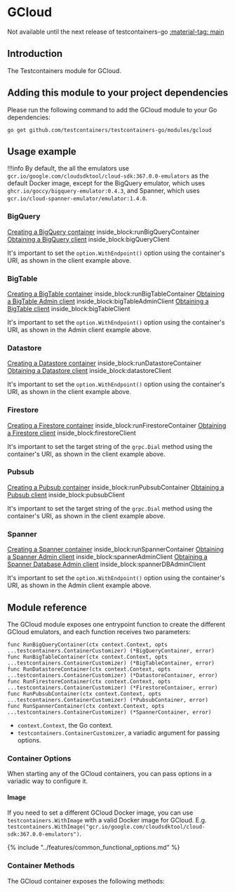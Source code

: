 # GCloud

Not available until the next release of testcontainers-go <a href="https://github.com/testcontainers/testcontainers-go"><span class="tc-version">:material-tag: main</span></a>

## Introduction

The Testcontainers module for GCloud.

## Adding this module to your project dependencies

Please run the following command to add the GCloud module to your Go dependencies:

```
go get github.com/testcontainers/testcontainers-go/modules/gcloud
```

## Usage example

!!!info
    By default, the all the emulators use `gcr.io/google.com/cloudsdktool/cloud-sdk:367.0.0-emulators` as the default Docker image, except for the BigQuery emulator, which uses `ghcr.io/goccy/bigquery-emulator:0.4.3`, and Spanner, which uses `gcr.io/cloud-spanner-emulator/emulator:1.4.0`.

### BigQuery

<!--codeinclude-->
[Creating a BigQuery container](../../modules/gcloud/examples_test.go) inside_block:runBigQueryContainer
[Obtaining a BigQuery client](../../modules/gcloud/examples_test.go) inside_block:bigQueryClient
<!--/codeinclude-->

It's important to set the `option.WithEndpoint()` option using the container's URI, as shown in the client example above.

### BigTable

<!--codeinclude-->
[Creating a BigTable container](../../modules/gcloud/examples_test.go) inside_block:runBigTableContainer
[Obtaining a BigTable Admin client](../../modules/gcloud/examples_test.go) inside_block:bigTableAdminClient
[Obtaining a BigTable client](../../modules/gcloud/examples_test.go) inside_block:bigTableClient
<!--/codeinclude-->

It's important to set the `option.WithEndpoint()` option using the container's URI, as shown in the Admin client example above.

### Datastore

<!--codeinclude-->
[Creating a Datastore container](../../modules/gcloud/examples_test.go) inside_block:runDatastoreContainer
[Obtaining a Datastore client](../../modules/gcloud/examples_test.go) inside_block:datastoreClient
<!--/codeinclude-->

It's important to set the `option.WithEndpoint()` option using the container's URI, as shown in the client example above.

### Firestore

<!--codeinclude-->
[Creating a Firestore container](../../modules/gcloud/examples_test.go) inside_block:runFirestoreContainer
[Obtaining a Firestore client](../../modules/gcloud/examples_test.go) inside_block:firestoreClient
<!--/codeinclude-->

It's important to set the target string of the `grpc.Dial` method using the container's URI, as shown in the client example above.

### Pubsub

<!--codeinclude-->
[Creating a Pubsub container](../../modules/gcloud/examples_test.go) inside_block:runPubsubContainer
[Obtaining a Pubsub client](../../modules/gcloud/examples_test.go) inside_block:pubsubClient
<!--/codeinclude-->

It's important to set the target string of the `grpc.Dial` method using the container's URI, as shown in the client example above.

### Spanner

<!--codeinclude-->
[Creating a Spanner container](../../modules/gcloud/examples_test.go) inside_block:runSpannerContainer
[Obtaining a Spanner Admin client](../../modules/gcloud/examples_test.go) inside_block:spannerAdminClient
[Obtaining a Spanner Database Admin client](../../modules/gcloud/examples_test.go) inside_block:spannerDBAdminClient
<!--/codeinclude-->

It's important to set the `option.WithEndpoint()` option using the container's URI, as shown in the Admin client example above.

## Module reference

The GCloud module exposes one entrypoint function to create the different GCloud emulators, and each function receives two parameters:

```golang
func RunBigQueryContainer(ctx context.Context, opts ...testcontainers.ContainerCustomizer) (*BigQueryContainer, error)
func RunBigTableContainer(ctx context.Context, opts ...testcontainers.ContainerCustomizer) (*BigTableContainer, error)
func RunDatastoreContainer(ctx context.Context, opts ...testcontainers.ContainerCustomizer) (*DatastoreContainer, error)
func RunFirestoreContainer(ctx context.Context, opts ...testcontainers.ContainerCustomizer) (*FirestoreContainer, error)
func RunPubsubContainer(ctx context.Context, opts ...testcontainers.ContainerCustomizer) (*PubsubContainer, error)
func RunSpannerContainer(ctx context.Context, opts ...testcontainers.ContainerCustomizer) (*SpannerContainer, error)
```

- `context.Context`, the Go context.
- `testcontainers.ContainerCustomizer`, a variadic argument for passing options.

### Container Options

When starting any of the GCloud containers, you can pass options in a variadic way to configure it.

#### Image

If you need to set a different GCloud Docker image, you can use `testcontainers.WithImage` with a valid Docker image
for GCloud. E.g. `testcontainers.WithImage("gcr.io/google.com/cloudsdktool/cloud-sdk:367.0.0-emulators")`.

{% include "../features/common_functional_options.md" %}

### Container Methods

The GCloud container exposes the following methods:
